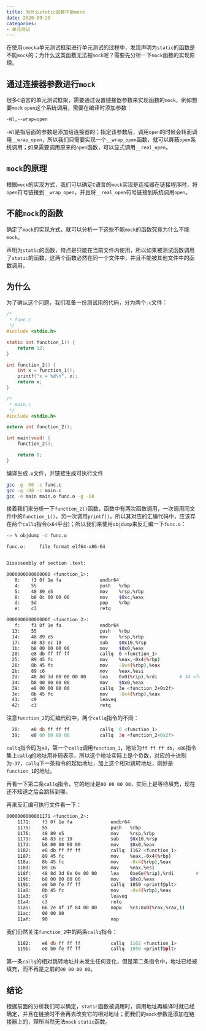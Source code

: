 ```yaml
---
title: 为什么static函数不能mock
date: 2020-09-29
categories: 
- 单元测试
---
```


在使用`cmocka`单元测试框架进行单元测试的过程中，发现声明为`static`的函数是不能`mock`的；为什么这类函数无法被`mock`呢？需要先分析一下`mock`函数的实现原理。

## 通过连接器参数进行`mock`

很多`C`语言的单元测试框架，需要通过设置链接器参数来实现函数的`mock`，例如想要`mock` `open`这个系统调用，需要在编译时添加参数：

``` bash
-Wl,--wrap=open
```

`-Wl`是指后面的参数是添加给连接器的；指定该参数后，调用`open`的时候会转而调用`__wrap_open`，所以我们只需要实现一个`__wrap_open`函数，就可以屏蔽`open`系统调用；如果需要调用原来的`open`函数，可以显式调用`__real_open`。

## `mock`的原理

根据`mock`的实现方式，我们可以确定`C`语言的`mock`实现是连接器在链接程序时，将`open`符号链接到`__wrap_open`，并且将`__real_open`符号链接到系统调用`open`。

## 不能`mock`的函数

确定了`mock`的实现方式，就可以分析一下这些不能`mock`的函数究竟为什么不能`mock`。

声明为`static`的函数，特点是只能在当前文件内使用，所以如果被测试函数调用了`static`的函数，这两个函数必然在同一个文件中，并且不能被其他文件中的函数调用。

## 为什么

为了确认这个问题，我们准备一份测试用的代码，分为两个`.c`文件：

``` C
/*
 * func.c
 */
#include <stdio.h>

static int function_1() {
    return 12;
}

int function_2() {
    int x = function_1();
    printf("x = %d\n", x);
    return x;
}
```

``` C
/*
 * main.c
 */
#include <stdio.h>

extern int function_2();

int main(void) {
    function_2();

    return 0;
}
```

编译生成`.o`文件，并链接生成可执行文件

``` bash
gcc -g -O0 -c func.c
gcc -g -O0 -c main.c
gcc -o main main.o func.o -g -O0
```

接着我们来分析一下`function_2()`函数，函数中有两次函数调用，一次调用同文件中的`function_1()`，另一次调用`printf()`，所以其对应的汇编代码中，应该存在两个`callq`指令(`x64`平台)；所以我们来使用`objdump`来反汇编一下`func.o`：

``` bash
-> % objdump -d func.o

func.o:     file format elf64-x86-64


Disassembly of section .text:

0000000000000000 <function_1>:
   0:    f3 0f 1e fa              endbr64
   4:    55                       push   %rbp
   5:    48 89 e5                 mov    %rsp,%rbp
   8:    b8 0c 00 00 00           mov    $0xc,%eax
   d:    5d                       pop    %rbp
   e:    c3                       retq

000000000000000f <function_2>:
   f:    f3 0f 1e fa              endbr64
  13:    55                       push   %rbp
  14:    48 89 e5                 mov    %rsp,%rbp
  17:    48 83 ec 10              sub    $0x10,%rsp
  1b:    b8 00 00 00 00           mov    $0x0,%eax
  20:    e8 db ff ff ff           callq  0 <function_1>
  25:    89 45 fc                 mov    %eax,-0x4(%rbp)
  28:    8b 45 fc                 mov    -0x4(%rbp),%eax
  2b:    89 c6                    mov    %eax,%esi
  2d:    48 8d 3d 00 00 00 00     lea    0x0(%rip),%rdi        # 34 <function_2+0x25>
  34:    b8 00 00 00 00           mov    $0x0,%eax
  39:    e8 00 00 00 00           callq  3e <function_2+0x2f>
  3e:    8b 45 fc                 mov    -0x4(%rbp),%eax
  41:    c9                       leaveq
  42:    c3                       retq
```

注意`function_2`的汇编代码中，两个`callq`指令的不同：

``` asm
  20:    e8 db ff ff ff           callq  0 <function_1>
  39:    e8 00 00 00 00           callq  3e <function_2+0x2f>
```

`callq`指令码为`e8`，第一个`callq`调用`function_1`，地址为`ff ff ff db`，`x86`指令集上`callq`的地址用补码表示，所以这个地址实际上是个负数，对应的十进制为`-37`，`callq`下一条指令的起始地址，加上这个相对跳转地址，刚好是`function_1`的地址。

再看一下第二条`callq`指令，它的地址是`00 00 00 00`，实际上是等待填充，现在还不知道之后会跳转到哪。

再来反汇编可执行文件看一下：

``` bash
0000000000001171 <function_2>:
    1171:    f3 0f 1e fa              endbr64
    1175:    55                       push   %rbp
    1176:    48 89 e5                 mov    %rsp,%rbp
    1179:    48 83 ec 10              sub    $0x10,%rsp
    117d:    b8 00 00 00 00           mov    $0x0,%eax
    1182:    e8 db ff ff ff           callq  1162 <function_1>
    1187:    89 45 fc                 mov    %eax,-0x4(%rbp)
    118a:    8b 45 fc                 mov    -0x4(%rbp),%eax
    118d:    89 c6                    mov    %eax,%esi
    118f:    48 8d 3d 6e 0e 00 00     lea    0xe6e(%rip),%rdi        # 2004 <_IO_stdin_used+0x4>
    1196:    b8 00 00 00 00           mov    $0x0,%eax
    119b:    e8 b0 fe ff ff           callq  1050 <printf@plt>
    11a0:    8b 45 fc                 mov    -0x4(%rbp),%eax
    11a3:    c9                       leaveq
    11a4:    c3                       retq
    11a5:    66 2e 0f 1f 84 00 00     nopw   %cs:0x0(%rax,%rax,1)
    11ac:    00 00 00
    11af:    90                       nop

```

我们仍然关注`function_2`中的两条`callq`指令：

``` asm
    1182:    e8 db ff ff ff           callq  1162 <function_1>
    119b:    e8 b0 fe ff ff           callq  1050 <printf@plt>
```

第一条`callq`的相对跳转地址并未发生任何变化，但是第二条指令中，地址已经被填充，而不再是之前的`00 00 00 00`。

## 结论

根据前面的分析我们可以确定，`static`函数被调用时，调用地址再编译时就已经确定，并且在链接时不会再去改变它的相对地址；而我们的`mock`参数是添加在链接器上的，理所当然无法`mock` `static`函数。